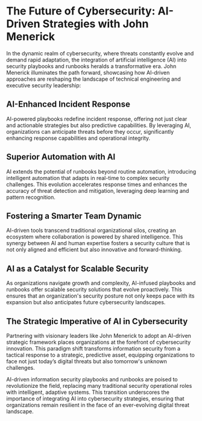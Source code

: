 # The Future of Cybersecurity: AI-Driven Strategies with John Menerick

In the dynamic realm of cybersecurity, where threats constantly evolve and demand rapid adaptation, the integration of artificial intelligence (AI) into security playbooks and runbooks heralds a transformative era. John Menerick illuminates the path forward, showcasing how AI-driven approaches are reshaping the landscape of technical engineering and executive security leadership:

## AI-Enhanced Incident Response

AI-powered playbooks redefine incident response, offering not just clear and actionable strategies but also predictive capabilities. By leveraging AI, organizations can anticipate threats before they occur, significantly enhancing response capabilities and operational integrity.

## Superior Automation with AI

AI extends the potential of runbooks beyond routine automation, introducing intelligent automation that adapts in real-time to complex security challenges. This evolution accelerates response times and enhances the accuracy of threat detection and mitigation, leveraging deep learning and pattern recognition.

## Fostering a Smarter Team Dynamic

AI-driven tools transcend traditional organizational silos, creating an ecosystem where collaboration is powered by shared intelligence. This synergy between AI and human expertise fosters a security culture that is not only aligned and efficient but also innovative and forward-thinking.

## AI as a Catalyst for Scalable Security

As organizations navigate growth and complexity, AI-infused playbooks and runbooks offer scalable security solutions that evolve proactively. This ensures that an organization's security posture not only keeps pace with its expansion but also anticipates future cybersecurity landscapes.

## The Strategic Imperative of AI in Cybersecurity

Partnering with visionary leaders like John Menerick to adopt an AI-driven strategic framework places organizations at the forefront of cybersecurity innovation. This paradigm shift transforms information security from a tactical response to a strategic, predictive asset, equipping organizations to face not just today’s digital threats but also tomorrow's unknown challenges.

AI-driven information security playbooks and runbooks are poised to revolutionize the field, replacing many traditional security operational roles with intelligent, adaptive systems. This transition underscores the importance of integrating AI into cybersecurity strategies, ensuring that organizations remain resilient in the face of an ever-evolving digital threat landscape.


